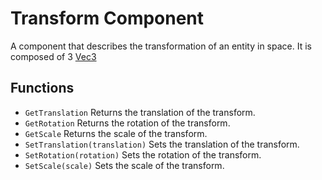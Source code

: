 # Transform Component

A component that describes the transformation of an entity in space. It is composed of 3 [Vec3](Vec3.md)

## Functions

- `GetTranslation` Returns the translation of the transform.
- `GetRotation` Returns the rotation of the transform.
- `GetScale` Returns the scale of the transform.
- `SetTranslation(translation)` Sets the translation of the transform.
- `SetRotation(rotation)` Sets the rotation of the transform.
- `SetScale(scale)` Sets the scale of the transform.